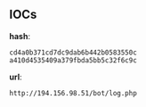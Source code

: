 
## IOCs

__hash__:

```text
cd4a0b371cd7dc9dab6b442b0583550c
a410d4535409a379fbda5bb5c32f6c9c
```
__url__:

```text
http://194.156.98.51/bot/log.php
```